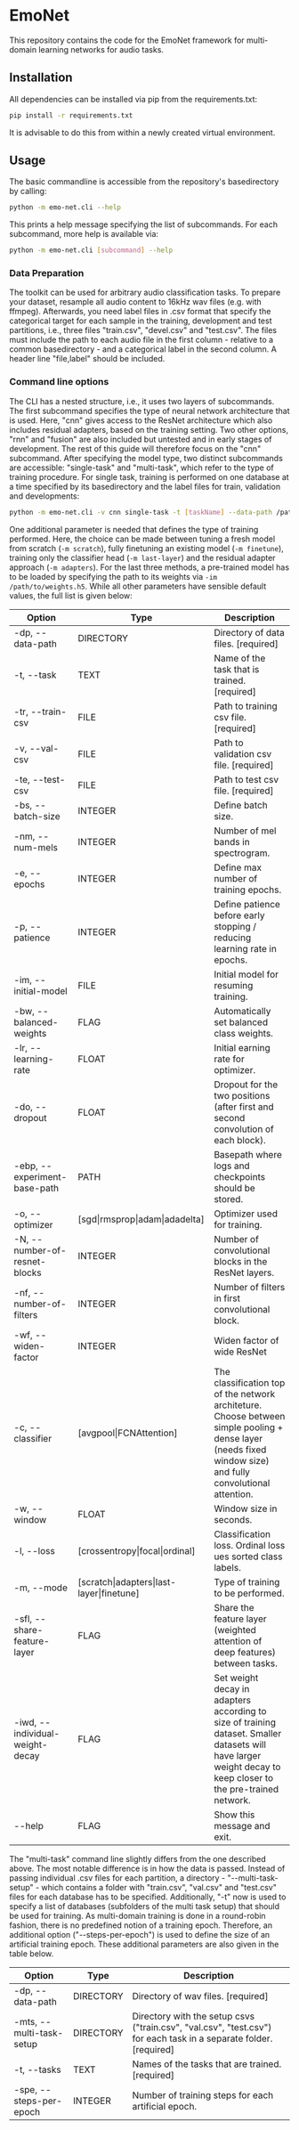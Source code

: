 # EmoNet

This repository contains the code for the EmoNet framework for multi-domain learning networks for audio tasks.

## Installation

All dependencies can be installed via pip from the requirements.txt:

```bash
pip install -r requirements.txt
```

It is advisable to do this from within a newly created virtual environment.

## Usage

The basic commandline is accessible from the repository's basedirectory by calling:

```bash
python -m emo-net.cli --help
```

This prints a help message specifying the list of subcommands. For each subcommand, more help is available via:

```bash
python -m emo-net.cli [subcommand] --help
```

### Data Preparation

The toolkit can be used for arbitrary audio classification tasks. To prepare your dataset, resample all audio content to 16kHz wav files (e.g. with ffmpeg). Afterwards, you need label files in .csv format that specify the categorical target for each sample in the training, development and test partitions, i.e., three files "train.csv", "devel.csv" and "test.csv". The files must include the path to each audio file in the first column - relative to a common basedirectory - and a categorical label in the second column. A header line "file,label" should be included.

### Command line options

The CLI has a nested structure, i.e., it uses two layers of subcommands. The first subcommand specifies the type of neural network architecture that is used. Here, "cnn" gives access to the ResNet architecture which also includes residual adapters, based on the training setting. Two other options, "rnn" and "fusion" are also included but untested and in early stages of development. The rest of this guide will therefore focus on the "cnn" subcommand. After specifying the model type, two distinct subcommands are accessible: "single-task" and "multi-task", which refer to the type of training procedure. For single task, training is performed on one database at a time specified by its basedirectory and the label files for train, validation and developments:

```bash
python -m emo-net.cli -v cnn single-task -t [taskName] --data-path /path/to/task/wavs -tr train.csv -v devel.csv -te test.csv
```

One additional parameter is needed that defines the type of training performed. Here, the choice can be made between tuning a fresh model from scratch (`-m scratch`), fully finetuning an existing model (`-m finetune`), training only the classifier head (`-m last-layer`) and the residual adapter approach (`-m adapters`). For the last three methods, a pre-trained model has to be loaded by specifying the path to its weights via `-im /path/to/weights.h5`. While all other parameters have sensible default values, the full list is given below:

| Option                          | Type                                      | Description                                                                                                                                                   |
| ------------------------------- | ----------------------------------------- | ------------------------------------------------------------------------------------------------------------------------------------------------------------- |
| -dp, --data-path                | DIRECTORY                                 | Directory of data files. [required]                                                                                                                           |
| -t, --task                      | TEXT                                      | Name of the task that is trained. [required]                                                                                                                  |
| -tr, --train-csv                | FILE                                      | Path to training csv file. [required]                                                                                                                         |
| -v, --val-csv                   | FILE                                      | Path to validation csv file. [required]                                                                                                                       |
| -te, --test-csv                 | FILE                                      | Path to test csv file. [required]                                                                                                                             |
| -bs, --batch-size               | INTEGER                                   | Define batch size.                                                                                                                                            |
| -nm, --num-mels                 | INTEGER                                   | Number of mel bands in spectrogram.                                                                                                                           |
| -e, --epochs                    | INTEGER                                   | Define max number of training epochs.                                                                                                                         |
| -p, --patience                  | INTEGER                                   | Define patience before early stopping / reducing learning rate in epochs.                                                                                     |
| -im, --initial-model            | FILE                                      | Initial model for resuming training.                                                                                                                          |
| -bw, --balanced-weights         | FLAG                                      | Automatically set balanced class weights.                                                                                                                     |
| -lr, --learning-rate            | FLOAT                                     | Initial earning rate for optimizer.                                                                                                                           |
| -do, --dropout                  | FLOAT                                     | Dropout for the two positions (after first and second convolution of each block).                                                                             |
| -ebp, --experiment-base-path    | PATH                                      | Basepath where logs and checkpoints should be stored.                                                                                                         |
| -o, --optimizer                 | [sgd\|rmsprop\|adam\|adadelta]            | Optimizer used for training.                                                                                                                                  |
| -N, --number-of-resnet-blocks   | INTEGER                                   | Number of convolutional blocks in the ResNet layers.                                                                                                          |
| -nf, --number-of-filters        | INTEGER                                   | Number of filters in first convolutional block.                                                                                                               |
| -wf, --widen-factor             | INTEGER                                   | Widen factor of wide ResNet                                                                                                                                   |
| -c, --classifier                | [avgpool\|FCNAttention]                   | The classification top of the network architeture. Choose between simple pooling + dense layer (needs fixed window size) and fully convolutional attention.   |
| -w, --window                    | FLOAT                                     | Window size in seconds.                                                                                                                                       |
| -l, --loss                      | [crossentropy\|focal\|ordinal]            | Classification loss. Ordinal loss ues sorted class labels.                                                                                                    |
| -m, --mode                      | [scratch\|adapters\|last-layer\|finetune] | Type of training to be performed.                                                                                                                             |
| -sfl, --share-feature-layer     | FLAG                                      | Share the feature layer (weighted attention of deep features) between tasks.                                                                                  |
| -iwd, --individual-weight-decay | FLAG                                      | Set weight decay in adapters according to size of training dataset. Smaller datasets will have larger weight decay to keep closer to the pre-trained network. |
| --help                          | FLAG                                      | Show this message and exit.                                                                                                                                   |

The "multi-task" command line slightly differs from the one described above. The most notable difference is in how the data is passed. Instead of passing individual .csv files for each partition, a directory - "--multi-task-setup" - which contains a folder with "train.csv", "val.csv" and "test.csv" files for each database has to be specified. Additionally, "-t" now is used to specify a list of databases (subfolders of the multi task setup) that should be used for training. As multi-domain training is done in a round-robin fashion, there is no predefined notion of a training epoch. Therefore, an additional option ("--steps-per-epoch") is used to define the size of an artificial training epoch. These additional parameters are also given in the table below.

| Option                   | Type      | Description                                                                                                       |
| ------------------------ | --------- | ----------------------------------------------------------------------------------------------------------------- |
| -dp, --data-path         | DIRECTORY | Directory of wav files. [required]                                                                                |
| -mts, --multi-task-setup | DIRECTORY | Directory with the setup csvs ("train.csv", "val.csv", "test.csv") for each task in a separate folder. [required] |
| -t, --tasks              | TEXT      | Names of the tasks that are trained. [required]                                                                   |
| -spe, --steps-per-epoch  | INTEGER   | Number of training steps for each artificial epoch.                                                               |
